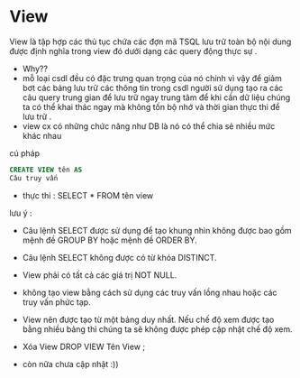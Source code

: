 # View

View là tập hợp các thủ tục chứa các đợn mã TSQL lưu trữ toàn bộ nội dung được định nghĩa trong view đó dưới dạng các query động thực sự .

- Why??
- mỗ loại csdl đều có đặc trưng quan trọng của nó chính vì vậy để giảm bơt các bảng lưu trữ các thông tin trong csdl người sử dụng tạo ra các câu query trung gian để lưu trữ ngay trung tâm để khi cần dữ liệu chúng ta có thể khai thác ngay mà không tốn bộ nhớ và thời gian thực thi để lưu trữ .
- view cx có những chức năng như DB là nó có thể chia sẻ nhiều mức khác nhau

cú pháp

```sql
CREATE VIEW tên AS
Câu truy vấn
```

- thực thi : SELECT \* FROM tên view

lưu ý :

- Câu lệnh SELECT được sử dụng để tạo khung nhìn không được bao gồm mệnh đề GROUP BY hoặc mệnh đề ORDER BY.
- Câu lệnh SELECT không được có từ khóa DISTINCT.
- View phải có tất cả các giá trị NOT NULL.
- không tạo view bằng cách sử dụng các truy vấn lồng nhau hoặc các truy vấn phức tạp.
- View nên được tạo từ một bảng duy nhất. Nếu chế độ xem được tạo bằng nhiều bảng thì chúng ta sẽ không được phép cập nhật chế độ xem.

- Xóa View DROP VIEW Tên View ;
- còn nữa chưa cập nhật :))

